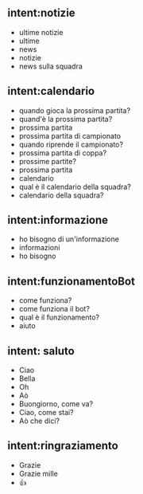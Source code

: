 ## intent:notizie
- ultime notizie
- ultime
- news
- notizie
- news sulla squadra


## intent:calendario
- quando gioca la prossima partita?
- quand'è la prossima partita?
- prossima partita
- prossima partita di campionato
- quando riprende il campionato?
- prossima  partita di coppa?
- prossime partite?
- prossima partita
- calendario
- qual è il calendario della squadra?
- calendario della squadra?

## intent:informazione
- ho bisogno di un'informazione
- informazioni
- ho bisogno

## intent:funzionamentoBot
- come funziona?
- come funziona il bot?
- qual è il funzionamento?
- aiuto

## intent: saluto

- Ciao
- Bella
- Oh
- Aò
- Buongiorno, come va?
- Ciao, come stai?
- Aò che dici? 

## intent:ringraziamento

- Grazie
- Grazie mille
- 👍
